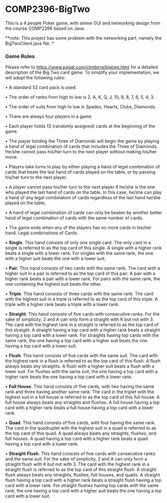 # COMP2396-BigTwo
This is a 4 people Poker game, with anime GUI and networking design from the course COMP2396 based on Java.

*\*note: This project has some problem with the networking part, namely the BigTwoClient.java file. *

### Game Rules ###
Please refer to https://www.pagat.com/climbing/bigtwo.html for a detailed description of the
Big Two card game. To simplify your implementation, we will adopt the following rules:


• A standard 52 card pack is used.


• The order of ranks from high to low is 2, A, K, Q, J, 10, 9, 8, 7, 6, 5, 4, 3.


• The order of suits from high to low is Spades, Hearts, Clubs, Diamonds.


• There are always four players in a game.


• Each player holds 13 (randomly assigned) cards at the beginning of the game.


• The player holding the Three of Diamonds will begin the game by playing a hand of
legal combination of cards that includes the Three of Diamonds. He/she cannot pass
his/her turn to the next player without making his/her move.


• Players take turns to play by either playing a hand of legal combination of cards that
beats the last hand of cards played on the table, or by passing his/her turn to the next
player.


• A player cannot pass his/her turn to the next player if he/she is the one who played the
last hand of cards on the table. In this case, he/she can play a hand of any legal
combination of cards regardless of the last hand he/she played on the table.


• A hand of legal combination of cards can only be beaten by another better hand of
legal combination of cards with the same number of cards.


• The game ends when any of the players has no more cards in his/her hand.
Legal combinations of Cards.


• **Single**. This hand consists of only one single card. The only card in a single is
referred to as the top card of this single. A single with a higher rank beats a single
with a lower rank. For singles with the same rank, the one with a higher suit beats the
one with a lower suit.


• **Pair**. This hand consists of two cards with the same rank. The card with a higher suit
in a pair is referred to as the top card of this pair. A pair with a higher rank beats a
pair with a lower rank. For pairs with the same rank, the one containing the highest
suit beats the other.


• **Triple**. This hand consists of three cards with the same rank. The card with the
highest suit in a triple is referred to as the top card of this triple. A triple with a higher
rank beats a triple with a lower rank.


• **Straight**. This hand consists of five cards with consecutive ranks. For the sake of
simplicity, 2 and A can only form a straight with K but not with 3. The card with the
highest rank in a straight is referred to as the top card of this straight. A straight
having a top card with a higher rank beats a straight having a top card with a lower
rank. For straights having top cards with the same rank, the one having a top card
with a higher suit beats the one having a top card with a lower suit.


• **Flush**. This hand consists of five cards with the same suit. The card with the highest
rank in a flush is referred to as the top card of this flush. A flush always beats any
straights. A flush with a higher suit beats a flush with a lower suit. For flushes with
the same suit, the one having a top card with a higher rank beats the one having a top
card with a lower rank.


• **Full House**. This hand consists of five cards, with two having the same rank and three
having another same rank. The card in the triplet with the highest suit in a full house
is referred to as the top card of this full house. A full house always beats any straights
and flushes. A full house having a top card with a higher rank beats a full house
having a top card with a lower rank.


• **Quad**. This hand consists of five cards, with four having the same rank. The card in
the quadruplet with the highest suit in a quad is referred to as the top card of this quad.
A quad always beats any straights, flushes, and full houses. A quad having a top card
with a higher rank beats a quad having a top card with a lower rank.


• **Straight Flush**. This hand consists of five cards with consecutive ranks and the same
suit. For the sake of simplicity, 2 and A can only form a straight flush with K but not
with 3. The card with the highest rank in a straight flush is referred to as the top card
of this straight flush. A straight flush always beats any straights, flushes, full houses,
and quads. A straight flush having a top card with a higher rank beats a straight flush
having a top card with a lower rank. For straight flushes having top cards with the
same rank, the one having a top card with a higher suit beats the one having a top card
with a lower suit.
